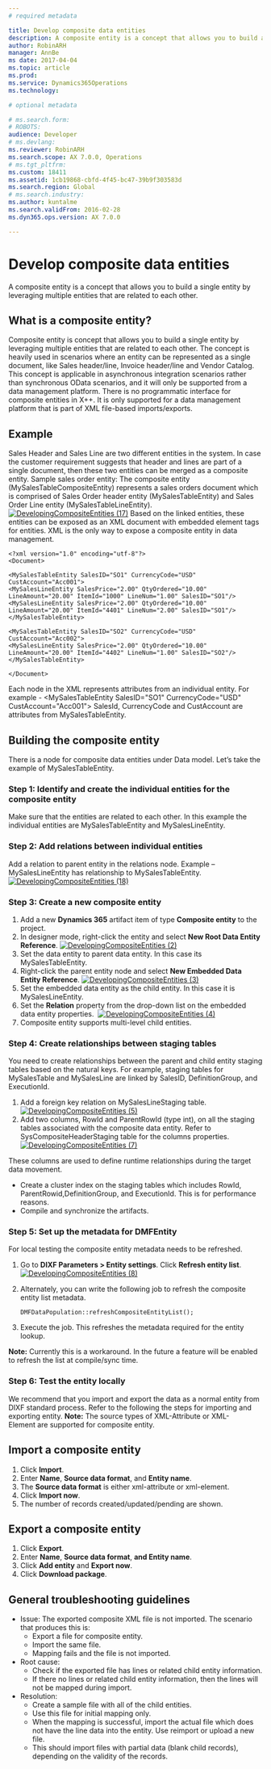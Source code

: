 ```yaml
---
# required metadata

title: Develop composite data entities
description: A composite entity is a concept that allows you to build a single entity by leveraging multiple entities that are related to each other. 
author: RobinARH
manager: AnnBe
ms date: 2017-04-04
ms.topic: article
ms.prod: 
ms.service: Dynamics365Operations
ms.technology: 

# optional metadata

# ms.search.form: 
# ROBOTS: 
audience: Developer
# ms.devlang: 
ms.reviewer: RobinARH
ms.search.scope: AX 7.0.0, Operations
# ms.tgt_pltfrm: 
ms.custom: 18411
ms.assetid: 1cb19868-cbfd-4f45-bc47-39b9f303583d
ms.search.region: Global
# ms.search.industry: 
ms.author: kuntalme
ms.search.validFrom: 2016-02-28
ms.dyn365.ops.version: AX 7.0.0

---
```


# Develop composite data entities

A composite entity is a concept that allows you to build a single entity by leveraging multiple entities that are related to each other. 

What is a composite entity?
---------------------------

Composite entity is concept that allows you to build a single entity by leveraging multiple entities that are related to each other. The concept is heavily used in scenarios where an entity can be represented as a single document, like Sales header/line, Invoice header/line and Vendor Catalog. This concept is applicable in asynchronous integration scenarios rather than synchronous OData scenarios, and it will only be supported from a data management platform. There is no programmatic interface for composite entities in X++. It is only supported for a data management platform that is part of XML file-based imports/exports.

## Example
Sales Header and Sales Line are two different entities in the system. In case the customer requirement suggests that header and lines are part of a single document, then these two entities can be merged as a composite entity. Sample sales order entity: The composite entity (MySalesTableCompositeEntity) represents a sales orders document which is comprised of Sales Order header entity (MySalesTableEntity) and Sales Order Line entity (MySalesTableLineEntity). [![DevelopingCompositeEntities (17)](./media/developingcompositeentities-17-1024x290.png)](./media/developingcompositeentities-17.png) Based on the linked entities, these entities can be exposed as an XML document with embedded element tags for entities. XML is the only way to expose a composite entity in data management.

    <?xml version="1.0" encoding="utf-8"?>
    <Document>

    <MySalesTableEntity SalesID="SO1" CurrencyCode="USD" CustAccount="Acc001">
    <MySalesLineEntity SalesPrice="2.00" QtyOrdered="10.00" LineAmount="20.00" ItemId="1000" LineNum="1.00" SalesID="SO1"/>
    <MySalesLineEntity SalesPrice="2.00" QtyOrdered="10.00" LineAmount="20.00" ItemId="4401" LineNum="2.00" SalesID="SO1"/>
    </MySalesTableEntity>

    <MySalesTableEntity SalesID="SO2" CurrencyCode="USD" CustAccount="Acc002">
    <MySalesLineEntity SalesPrice="2.00" QtyOrdered="10.00" LineAmount="20.00" ItemId="4402" LineNum="1.00" SalesID="SO2"/>
    </MySalesTableEntity>

    </Document>

Each node in the XML represents attributes from an individual entity. For example - &lt;MySalesTableEntity SalesID="SO1" CurrencyCode="USD" CustAccount="Acc001"&gt; SalesId, CurrencyCode and CustAccount are attributes from MySalesTableEntity.

## Building the composite entity
There is a node for composite data entities under Data model. Let’s take the example of MySalesTableEntity.

### Step 1: Identify and create the individual entities for the composite entity

Make sure that the entities are related to each other. In this example the individual entities are MySalesTableEntity and MySalesLineEntity.

### Step 2: Add relations between individual entities

Add a relation to parent entity in the relations node. Example – MySalesLineEntity has relationship to MySalesTableEntity.  [![DevelopingCompositeEntities (18)](./media/developingcompositeentities-18.png)](./media/developingcompositeentities-18.png)

### Step 3: Create a new composite entity

1.  Add a new **Dynamics 365** artifact item of type **Composite entity** to the project.
2.  In designer mode, right-click the entity and select **New Root Data Entity Reference**. [![DevelopingCompositeEntities (2)](./media/developingcompositeentities-2.png)](./media/developingcompositeentities-2.png)
3.  Set the data entity to parent data entity. In this case its MySalesTableEntity.
4.  Right-click the parent entity node and select **New Embedded Data Entity Reference**. [![DevelopingCompositeEntities (3)](./media/developingcompositeentities-3.png)](./media/developingcompositeentities-3.png)
5.  Set the embedded data entity as the child entity. In this case it is MySalesLineEntity.
6.  Set the **Relation** property from the drop-down list on the embedded data entity properties.  [![DevelopingCompositeEntities (4)](./media/developingcompositeentities-4.png)](./media/developingcompositeentities-4.png)
7.  Composite entity supports multi-level child entities.

### Step 4: Create relationships between staging tables

You need to create relationships between the parent and child entity staging tables based on the natural keys. For example, staging tables for MySalesTable and MySalesLine are linked by SalesID, DefinitionGroup, and ExecutionId.

1.  Add a foreign key relation on MySalesLineStaging table.  [![DevelopingCompositeEntities (5)](./media/developingcompositeentities-5.png)](./media/developingcompositeentities-5.png)
2.  Add two columns, RowId and ParentRowId (type int), on all the staging tables associated with the composite data entity. Refer to SysCompositeHeaderStaging table for the columns properties. [![DevelopingCompositeEntities (7)](./media/developingcompositeentities-7.png)](./media/developingcompositeentities-7.png)

These columns are used to define runtime relationships during the target data movement.

-   Create a cluster index on the staging tables which includes RowId, ParentRowid,DefinitionGroup, and ExecutionId. This is for performance reasons.
-   Compile and synchronize the artifacts.

### Step 5: Set up the metadata for DMFEntity

For local testing the composite entity metadata needs to be refreshed.

1.  Go to **DIXF Parameters &gt; Entity settings**. Click **Refresh entity list**.  [![DevelopingCompositeEntities (8)](./media/developingcompositeentities-8-1024x212.png)](./media/developingcompositeentities-8.png)
2.  Alternately, you can write the following job to refresh the composite entity list metadata.

        DMFDataPopulation::refreshCompositeEntityList();

3.  Execute the job. This refreshes the metadata required for the entity lookup.

**Note:** Currently this is a workaround. In the future a feature will be enabled to refresh the list at compile/sync time.

### Step 6: Test the entity locally

We recommend that you import and export the data as a normal entity from DIXF standard process. Refer to the following the steps for importing and exporting entity. **Note:** The source types of XML-Attribute or XML-Element are supported for composite entity.

## Import a composite entity
1.  Click **Import**.
2.  Enter **Name**, **Source data format**, and **Entity name**.
3.  The **Source data format** is either xml-attribute or xml-element.
4.  Click **Import now**.
5.  The number of records created/updated/pending are shown.

## Export a composite entity
1.  Click **Export**.
2.  Enter **Name**, **Source data format**, **and Entity name**.
3.  Click **Add entity** and **Export now**.
4.  Click **Download package**.

## General troubleshooting guidelines
-   Issue: The exported composite XML file is not imported. The scenario that produces this is:
    -   Export a file for composite entity.
    -   Import the same file.
    -   Mapping fails and the file is not imported.
-   Root cause:
    -   Check if the exported file has lines or related child entity information.
    -   If there no lines or related child entity information, then the lines will not be mapped during import.
-   Resolution:
    -   Create a sample file with all of the child entities.
    -   Use this file for initial mapping only.
    -   When the mapping is successful, import the actual file which does not have the line data into the entity. Use reimport or upload a new file.
    -   This should import files with partial data (blank child records), depending on the validity of the records.


